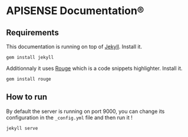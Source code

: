 APISENSE Documentation®
=======================

Requirements
------------

This documentation is running on top of [Jekyll](http://jekyllrb.com/). Install it.

	gem install jekyll

Additionnaly it uses [Rouge](https://github.com/jneen/rouge) which is a code snippets highlighter. Install it.

	gem install rouge

How to run
----------

By default the server is running on port 9000, you can change its configuration in the `_config.yml` file and then run it !

	jekyll serve
